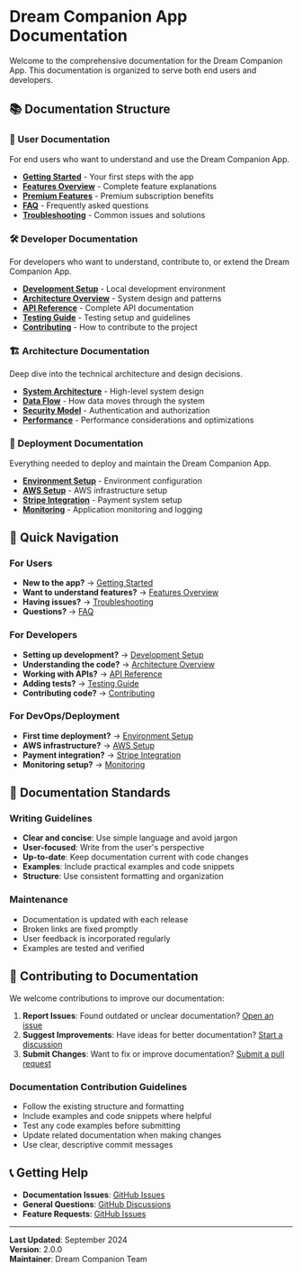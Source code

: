 # Dream Companion App Documentation

Welcome to the comprehensive documentation for the Dream Companion App. This documentation is organized to serve both end users and developers.

## 📚 Documentation Structure

### 👥 User Documentation
For end users who want to understand and use the Dream Companion App.

- **[Getting Started](user-guide/getting-started.md)** - Your first steps with the app
- **[Features Overview](user-guide/features.md)** - Complete feature explanations
- **[Premium Features](user-guide/premium.md)** - Premium subscription benefits
- **[FAQ](user-guide/faq.md)** - Frequently asked questions
- **[Troubleshooting](user-guide/troubleshooting.md)** - Common issues and solutions

### 🛠️ Developer Documentation
For developers who want to understand, contribute to, or extend the Dream Companion App.

- **[Development Setup](developer-guide/setup.md)** - Local development environment
- **[Architecture Overview](developer-guide/architecture.md)** - System design and patterns
- **[API Reference](api-reference/)** - Complete API documentation
- **[Testing Guide](developer-guide/testing.md)** - Testing setup and guidelines
- **[Contributing](developer-guide/contributing.md)** - How to contribute to the project

### 🏗️ Architecture Documentation
Deep dive into the technical architecture and design decisions.

- **[System Architecture](architecture/system.md)** - High-level system design
- **[Data Flow](architecture/data-flow.md)** - How data moves through the system
- **[Security Model](architecture/security.md)** - Authentication and authorization
- **[Performance](architecture/performance.md)** - Performance considerations and optimizations

### 🚀 Deployment Documentation
Everything needed to deploy and maintain the Dream Companion App.

- **[Environment Setup](deployment/environment.md)** - Environment configuration
- **[AWS Setup](deployment/aws-setup.md)** - AWS infrastructure setup
- **[Stripe Integration](deployment/stripe-setup.md)** - Payment system setup
- **[Monitoring](deployment/monitoring.md)** - Application monitoring and logging

## 🎯 Quick Navigation

### For Users
- **New to the app?** → [Getting Started](user-guide/getting-started.md)
- **Want to understand features?** → [Features Overview](user-guide/features.md)
- **Having issues?** → [Troubleshooting](user-guide/troubleshooting.md)
- **Questions?** → [FAQ](user-guide/faq.md)

### For Developers
- **Setting up development?** → [Development Setup](developer-guide/setup.md)
- **Understanding the code?** → [Architecture Overview](developer-guide/architecture.md)
- **Working with APIs?** → [API Reference](api-reference/)
- **Adding tests?** → [Testing Guide](developer-guide/testing.md)
- **Contributing code?** → [Contributing](developer-guide/contributing.md)

### For DevOps/Deployment
- **First time deployment?** → [Environment Setup](deployment/environment.md)
- **AWS infrastructure?** → [AWS Setup](deployment/aws-setup.md)
- **Payment integration?** → [Stripe Integration](deployment/stripe-setup.md)
- **Monitoring setup?** → [Monitoring](deployment/monitoring.md)

## 📖 Documentation Standards

### Writing Guidelines
- **Clear and concise**: Use simple language and avoid jargon
- **User-focused**: Write from the user's perspective
- **Up-to-date**: Keep documentation current with code changes
- **Examples**: Include practical examples and code snippets
- **Structure**: Use consistent formatting and organization

### Maintenance
- Documentation is updated with each release
- Broken links are fixed promptly
- User feedback is incorporated regularly
- Examples are tested and verified

## 🔄 Contributing to Documentation

We welcome contributions to improve our documentation:

1. **Report Issues**: Found outdated or unclear documentation? [Open an issue](https://github.com/samjhill/dream-companion/issues)
2. **Suggest Improvements**: Have ideas for better documentation? [Start a discussion](https://github.com/samjhill/dream-companion/discussions)
3. **Submit Changes**: Want to fix or improve documentation? [Submit a pull request](https://github.com/samjhill/dream-companion/pulls)

### Documentation Contribution Guidelines
- Follow the existing structure and formatting
- Include examples and code snippets where helpful
- Test any code examples before submitting
- Update related documentation when making changes
- Use clear, descriptive commit messages

## 📞 Getting Help

- **Documentation Issues**: [GitHub Issues](https://github.com/samjhill/dream-companion/issues)
- **General Questions**: [GitHub Discussions](https://github.com/samjhill/dream-companion/discussions)
- **Feature Requests**: [GitHub Issues](https://github.com/samjhill/dream-companion/issues)

---

**Last Updated**: September 2024  
**Version**: 2.0.0  
**Maintainer**: Dream Companion Team
